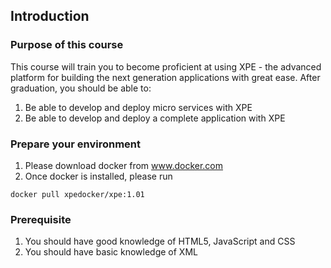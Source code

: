 ## Introduction

### Purpose of this course

This course will train you to become proficient at using XPE - the advanced platform for building the next generation applications with great ease.  After graduation, you should be able to:

1. Be able to develop and deploy micro services with XPE
2. Be able to develop and deploy a complete application with XPE

### Prepare your environment

1. Please download docker from www.docker.com
2. Once docker is installed, please run 

```
docker pull xpedocker/xpe:1.01
```

### Prerequisite

1. You should have good knowledge of HTML5, JavaScript and CSS
2. You should have basic knowledge of XML





